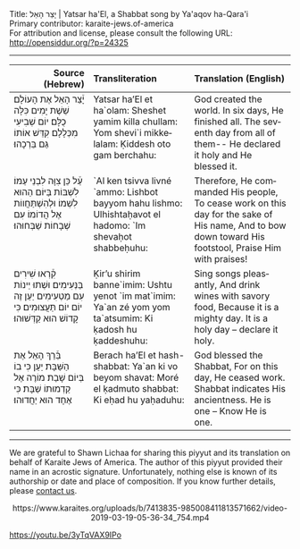 <html>
<head></head>
<body>
Title: יָצַר הָאֵל | Yatsar ha'El, a Shabbat song by Ya'aqov ha-Qara'i<br />
Primary contributor: karaite-jews.of-america<br />
For attribution and license, please consult the following URL: <a href="http://opensiddur.org/?p=24325">http://opensiddur.org/?p=24325</a>
<p />
<hr />

<table style="width: 100%;margin-left: auto;margin-right: auto;" class="draggable">
<thead><tr><th id="x" style="text-align: right;">Source (Hebrew)</th><th style="text-align: left;">Transliteration</th><th style="text-align: left;">Translation (English)</th></tr></thead>
<tbody>
<tr><td style="vertical-align:top;" width="26%">
<div class="liturgy" lang="he">
<span class="acrostic">יָ֒</span>צַר הָאֵל אֶת הָעוֹלָם׃
 שֵׁשֶׁת יָמִים כִּלָּה כֻלָּם׃
יוֹם שְׁבִיעִי מִכְּלָלָם׃
קִדֵּשׁ אוֹתוֹ גַּם בֵּרְכָהוּ׃
</span></div></td>
 
<td style="vertical-align:top;" width="33%">
<div class="english" lang="en">
Yatsar ha’El et ha`olam:
Sheshet yamim killa chullam:
Yom shevi`i mikkelalam:
Ḳiddesh oto gam berchahu:
</span></div></td>
 
<td style="vertical-align:top;" width="33%">
<div class="english" lang="en">
God created the world.
In six days, He finished all.
The seventh day from all of them--
He declared it holy and He blessed it.
</div></td></tr>


<tr><td style="vertical-align:top;" width="26%">
<div class="liturgy" lang="he">
<span class="acrostic">עַ֒</span>ל כֵּן צִוָּה לִבְנֵי עַמּוֹ׃
לִשְׁבּוֹת בַּיּוֹם הַהוּא לִשְׁמוֹ׃
וּלְהִשְׁתַּחֲווֹת אֶל הֲדוֹמוֹ׃
עִם שְׁבָחוֹת שַׁבְּחוּהוּ׃
</span></div></td>
 
<td style="vertical-align:top;" width="33%">
<div class="english" lang="en">
`Al ken tsivva livné `ammo:
Lishbot bayyom hahu lishmo:
Ulhishtaḥavot el hadomo:
`Im shevaḥot shabbeḥuhu:
</span></div></td>
 
<td style="vertical-align:top;" width="33%">
<div class="english" lang="en">
Therefore, He commanded His people,
To cease work on this day for the sake of His name,
And to bow down toward His footstool,
Praise Him with praises!
</div></td></tr>


<tr><td style="vertical-align:top;" width="26%">
<div class="liturgy" lang="he">
<span class="acrostic">קִ֒</span>רְאוּ שִׁירִים בַּנְּעִימִים׃
וּשְׁתוּ יֵינוֹת עִם מַטְעִימִים׃
יַעַן זֶה יוֹם יוֹם תַּעֲצוּמִים׃
כִּי קָדוֹשׁ הוּא קַדְּשׁוּהוּ׃
</span></div></td>
 
<td style="vertical-align:top;" width="33%">
<div class="english" lang="en">
Ḳir’u shirim banne`imim:
Ushtu yenot `im mat`imim:
Ya`an zé yom yom ta`atsumim:
Ki ḳadosh hu ḳaddeshuhu:
</span></div></td>
 
<td style="vertical-align:top;" width="33%">
<div class="english" lang="en">
Sing songs pleasantly,
And drink wines with savory food,
Because it is a mighty day.
It is a holy day – declare it holy.
</div></td></tr>


<tr><td style="vertical-align:top;" width="26%">
<div class="liturgy" lang="he">
<span class="acrostic">בֵּ֒</span>רַךְ הָאֵל אֶת הַשַּׁבָּת׃
יַעַן כִּי בוֹ בְּיוֹם שָׁבַת׃
מוֹרֶה אֶל קַדְמוּתוֹ שַׁבָּת׃
כִּי אֶחָד הוּא יַחֲדוּהוּ׃
</span></div></td>
 
<td style="vertical-align:top;" width="33%">
<div class="english" lang="en">
Berach ha’El et hash-shabbat:
Ya`an ki vo beyom shavat:
Moré el ḳadmuto shabbat:
Ki eḥad hu yaḥaduhu:
</span></div></td>
 
<td style="vertical-align:top;" width="33%">
<div class="english" lang="en">
God blessed the Shabbat,
For on this day, He ceased work.
Shabbat indicates His ancientness.
He is one – Know He is one.
</div></td></tr>
</tbody></table>

<hr />

We are grateful to Shawn Lichaa for sharing this piyyut and its translation on behalf of Karaite Jews of America. The author of this piyyut provided their name in an acrostic signature. Unfortunately, nothing else is known of its authorship or date and place of composition. If you know further details, please <a href="https://opensiddur.org/contact/">contact us</a>.

<center>
https://www.karaites.org/uploads/b/7413835-985008411813571662/video-2019-03-19-05-36-34_754.mp4
</center>

https://youtu.be/3yTqVAX9IPo

</body>
</html>